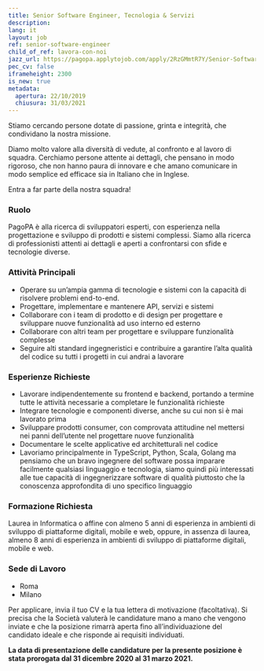```yaml
---
title: Senior Software Engineer, Tecnologia & Servizi
description:
lang: it
layout: job
ref: senior-software-engineer
child_of_ref: lavora-con-noi
jazz_url: https://pagopa.applytojob.com/apply/2RzGMmtR7Y/Senior-Software-Engineer
pec_cv: false
iframeheight: 2300
is_new: true
metadata:
  apertura: 22/10/2019
  chiusura: 31/03/2021
---
```


Stiamo cercando persone dotate di passione, grinta e integrità, che condividano la nostra missione.

Diamo molto valore alla diversità di vedute, al confronto e al lavoro di squadra. Cerchiamo persone attente ai dettagli, che pensano in modo rigoroso, che non hanno paura di innovare e che amano comunicare in modo semplice ed efficace sia in Italiano che in Inglese.

Entra a far parte della nostra squadra!

### Ruolo

PagoPA è alla ricerca di sviluppatori esperti, con esperienza nella progettazione e sviluppo di prodotti e sistemi complessi. Siamo alla ricerca di professionisti attenti ai dettagli e aperti a confrontarsi con sfide e tecnologie diverse.

### Attività Principali

- Operare su un’ampia gamma di tecnologie e sistemi con la capacità di risolvere problemi end-to-end.
- Progettare, implementare e mantenere API, servizi e sistemi
- Collaborare con i team di prodotto e di design per progettare e sviluppare nuove funzionalità ad uso interno ed esterno
- Collaborare con altri team per progettare e sviluppare funzionalità complesse
- Seguire alti standard ingegneristici e contribuire a garantire l’alta qualità del codice su tutti i progetti in cui andrai a lavorare

### Esperienze Richieste

- Lavorare indipendentemente su frontend e backend, portando a termine tutte le attività necessarie a completare le funzionalità richieste
- Integrare tecnologie e componenti diverse, anche su cui non si è mai lavorato prima
- Sviluppare prodotti consumer, con comprovata attitudine nel mettersi nei panni dell’utente nel progettare nuove funzionalità
- Documentare le scelte applicative ed architetturali nel codice
- Lavoriamo principalmente in TypeScript, Python, Scala, Golang ma pensiamo che un bravo ingegnere del software possa imparare facilmente qualsiasi linguaggio e tecnologia, siamo quindi più interessati alle tue capacità di ingegnerizzare software di qualità piuttosto che la conoscenza approfondita di uno specifico linguaggio

### Formazione Richiesta

Laurea in Informatica o affine con almeno 5 anni di esperienza in ambienti di sviluppo di piattaforme digitali, mobile e web, oppure, in assenza di laurea, almeno 8 anni di esperienza in ambienti di sviluppo di piattaforme digitali, mobile e web.

### Sede di Lavoro

- Roma
- Milano

Per applicare, invia il tuo CV e la tua lettera di motivazione (facoltativa). Si precisa che la Società valuterà le candidature mano a mano che vengono inviate e che la posizione rimarrà aperta fino all’individuazione del candidato ideale e che risponde ai requisiti individuati.

**La data di presentazione delle candidature per la presente posizione è stata prorogata dal 31 dicembre 2020 al 31 marzo 2021.**
